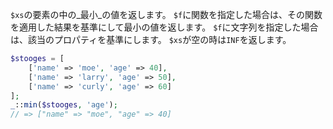 `$xs`の要素の中の_最小_の値を返します。
`$f`に関数を指定した場合は、その関数を適用した結果を基準にして最小の値を返します。
`$f`に文字列を指定した場合は、該当のプロパティを基準にします。
`$xs`が空の時は`INF`を返します。

```php
$stooges = [
    ['name' => 'moe', 'age' => 40],
    ['name' => 'larry', 'age' => 50],
    ['name' => 'curly', 'age' => 60]
];
_::min($stooges, 'age');
// => ["name" => "moe", "age" => 40]
```
